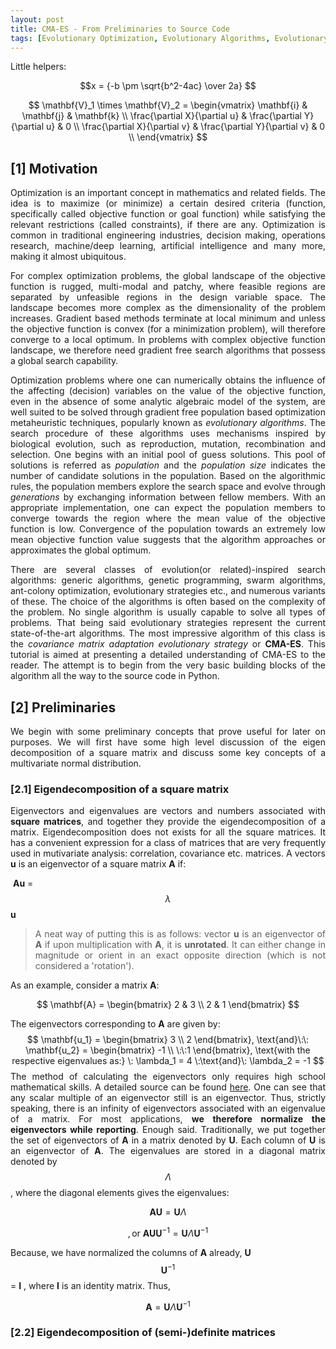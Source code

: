```yaml
---
layout: post
title: CMA-ES - From Preliminaries to Source Code
tags: [Evolutionary Optimization, Evolutionary Algorithms, Evolutionary Strategies, CMA-ES, Genetic Algorithms, Swarm Optimization]
---
```


<style>
body {
text-align: justify}
</style>

Little helpers:

$$x = {-b \pm \sqrt{b^2-4ac} \over 2a} $$


$$
\mathbf{V}_1 \times \mathbf{V}_2 =  \begin{vmatrix} 
\mathbf{i} & \mathbf{j} & \mathbf{k} \\
\frac{\partial X}{\partial u} &  \frac{\partial Y}{\partial u} & 0 \\
\frac{\partial X}{\partial v} &  \frac{\partial Y}{\partial v} & 0 \\
\end{vmatrix}
$$


## [1] Motivation 

Optimization is an important concept in mathematics and related fields. The idea is to maximize (or minimize) a certain desired criteria (function, specifically called objective function or goal function) while satisfying the relevant restrictions (called constraints), if there are any. Optimization is common in traditional engineering industries, decision making, operations research, machine/deep learning, artificial intelligence and many more, making it almost ubiquitous. 

For complex optimization problems, the global landscape of the objective function is rugged, multi-modal and patchy, where feasible regions are separated by unfeasible regions in the design variable space. The landscape becomes more complex as the dimensionality of the problem increases. Gradient based methods terminate at local minimum and unless the objective function is convex (for a minimization problem), will therefore converge to a local optimum. In problems with complex objective function landscape, we therefore need gradient free search algorithms that possess a global search capability.  

Optimization problems where one can numerically obtains the influence of the affecting (decision) variables on the value of the objective function, even in the absence of some analytic algebraic model of the system, are well suited to be solved through gradient free population based optimization metaheuristic techniques, popularly known as *evolutionary algorithms*. The search procedure of these algorithms uses mechanisms inspired by biological evolution, such as reproduction, mutation, recombination and selection. One begins with an initial pool of guess solutions. This pool of solutions is referred as *population*  and the *population size* indicates the number of candidate solutions in the population. Based on the algorithmic rules, the population members explore the search space and evolve through *generations* by exchanging information between fellow members. With an appropriate implementation, one can expect the population members to converge towards the region where the mean value of the objective function is low. Convergence of the population towards an extremely low mean objective function value suggests that the algorithm approaches or approximates the global optimum. 

There are several classes of evolution(or related)-inspired search algorithms: generic algorithms, genetic programming, swarm algorithms, ant-colony optimization, evolutionary strategies etc., and numerous variants of these. The choice of the algorithms is often based on the complexity of the problem. No single algorithm is usually capable to solve all types of problems. That being said evolutionary strategies represent the current state-of-the-art algorithms. The most impressive algorithm of this class is the *covariance matrix adaptation evolutionary strategy* or **CMA-ES**. This tutorial is aimed at presenting a detailed understanding of CMA-ES to the reader. The attempt is to begin from the very basic building blocks of the algorithm all the way to the source code in Python.

## [2] Preliminaries

We begin with some preliminary concepts that prove useful for later on purposes. We will first have some high level discussion of the eigen decomposition of a square matrix and discuss some key concepts of a multivariate normal distribution.  

### [2.1] Eigendecomposition of a square matrix
Eigenvectors and eigenvalues are vectors and numbers associated with **square matrices**, and together they provide the eigendecomposition of a matrix. Eigendecomposition does not exists for all the square matrices. It has a convenient expression for a class of matrices that are very frequently used in mutivariate analysis: correlation, covariance etc. matrices. A vectors **u** is an eigenvector of a square matrix **A** if: 


​                                                       **Au** = $$\lambda$$**u**

> A neat way of putting this is as follows: vector **u** is an eigenvector of **A** if upon multiplication with **A**, it is **unrotated**. It can either change in magnitude or orient in an exact opposite direction (which is not considered a 'rotation').

As an example, consider a matrix **A**:


$$
\mathbf{A} =  \begin{bmatrix} 
2 & 3  \\
2 &  1 
\end{bmatrix}
$$


The eigenvectors corresponding to **A** are given by:
$$
\mathbf{u_1} =  \begin{bmatrix} 
3  \\
2  
\end{bmatrix},  \text{and}\:\: \mathbf{u_2} =  \begin{bmatrix} 
-1  \\
 \:\:1  
\end{bmatrix}, \text{with the respective eigenvalues as:}
\: \lambda_1 = 4 \:\text{and}\: \lambda_2 = -1
$$
The method of calculating the eigenvectors only requires high school mathematical  skills. A detailed source can be found [here](http://lpsa.swarthmore.edu/MtrxVibe/EigMat/MatrixEigen.html). One can see that any scalar multiple  of an eigenvector still is an eigenvector. Thus, strictly speaking, there is an infinity of eigenvectors associated with an eigenvalue of a matrix. For most applications, **we therefore normalize the eigenvectors while reporting**. Enough said. Traditionally, we put together the set of eigenvectors of **A** in a matrix denoted by **U**. Each column of **U** is an eigenvector of **A**. The eigenvalues are stored in a diagonal matrix denoted by $$\Lambda$$, where the diagonal elements gives the eigenvalues:

  
$$
\textbf{AU} = \textbf{U}\Lambda
$$

$$
, \text{or}\: \textbf{AU}\textbf{U}^{-1} = \textbf{U}\Lambda\textbf{U}^{-1}
$$

Because, we have normalized the columns of **A** already, **U**$$\textbf{U}^{-1}$$ = **I** , where **I** is an identity matrix. Thus,


$$
\textbf{A}= \textbf{U}\Lambda\textbf{U}^{-1}
$$

### [2.2] Eigendecomposition of  (semi-)definite matrices

